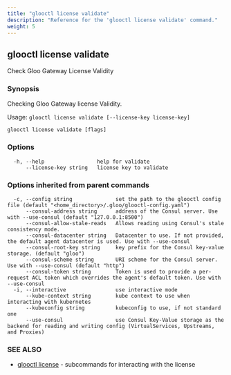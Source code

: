 ```yaml
---
title: "glooctl license validate"
description: "Reference for the 'glooctl license validate' command."
weight: 5
---
```

## glooctl license validate

Check Gloo Gateway License Validity

### Synopsis

Checking Gloo Gateway license Validity.

Usage: `glooctl license validate [--license-key license-key]`

```
glooctl license validate [flags]
```

### Options

```
  -h, --help                 help for validate
      --license-key string   license key to validate
```

### Options inherited from parent commands

```
  -c, --config string              set the path to the glooctl config file (default "<home_directory>/.gloo/glooctl-config.yaml")
      --consul-address string      address of the Consul server. Use with --use-consul (default "127.0.0.1:8500")
      --consul-allow-stale-reads   Allows reading using Consul's stale consistency mode.
      --consul-datacenter string   Datacenter to use. If not provided, the default agent datacenter is used. Use with --use-consul
      --consul-root-key string     key prefix for the Consul key-value storage. (default "gloo")
      --consul-scheme string       URI scheme for the Consul server. Use with --use-consul (default "http")
      --consul-token string        Token is used to provide a per-request ACL token which overrides the agent's default token. Use with --use-consul
  -i, --interactive                use interactive mode
      --kube-context string        kube context to use when interacting with kubernetes
      --kubeconfig string          kubeconfig to use, if not standard one
      --use-consul                 use Consul Key-Value storage as the backend for reading and writing config (VirtualServices, Upstreams, and Proxies)
```

### SEE ALSO

* [glooctl license](../glooctl_license)	 - subcommands for interacting with the license


